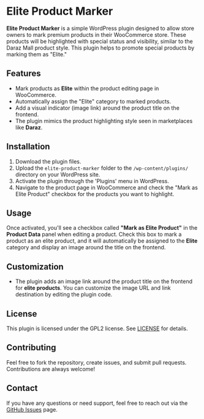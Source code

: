 # Elite Product Marker

**Elite Product Marker** is a simple WordPress plugin designed to allow store owners to mark premium products in their WooCommerce store. These products will be highlighted with special status and visibility, similar to the Daraz Mall product style. This plugin helps to promote special products by marking them as "Elite."

## Features

- Mark products as **Elite** within the product editing page in WooCommerce.
- Automatically assign the "Elite" category to marked products.
- Add a visual indicator (image link) around the product title on the frontend.
- The plugin mimics the product highlighting style seen in marketplaces like **Daraz**.

## Installation

1. Download the plugin files.
2. Upload the `elite-product-marker` folder to the `/wp-content/plugins/` directory on your WordPress site.
3. Activate the plugin through the 'Plugins' menu in WordPress.
4. Navigate to the product page in WooCommerce and check the "Mark as Elite Product" checkbox for the products you want to highlight.

## Usage

Once activated, you'll see a checkbox called **"Mark as Elite Product"** in the **Product Data** panel when editing a product. Check this box to mark a product as an elite product, and it will automatically be assigned to the **Elite** category and display an image around the title on the frontend.

## Customization

- The plugin adds an image link around the product title on the frontend for **elite products**. You can customize the image URL and link destination by editing the plugin code.

## License

This plugin is licensed under the GPL2 license. See [LICENSE](LICENSE) for details.

## Contributing

Feel free to fork the repository, create issues, and submit pull requests. Contributions are always welcome!

## Contact

If you have any questions or need support, feel free to reach out via the [GitHub Issues](https://github.com/yourusername/elite-product-marker/issues) page.


